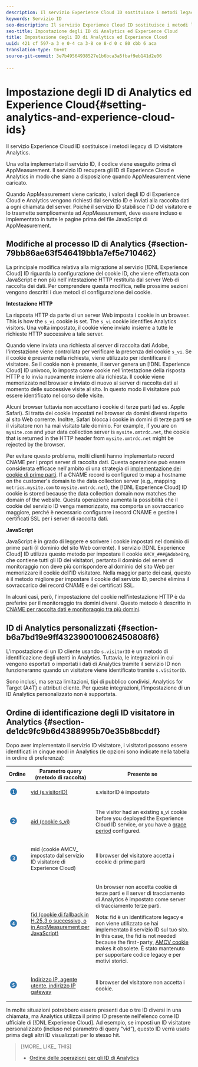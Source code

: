 ```yaml
---
description: Il servizio Experience Cloud ID sostituisce i metodi legacy di ID visitatore Analytics.
keywords: Servizio ID
seo-description: Il servizio Experience Cloud ID sostituisce i metodi legacy di ID visitatore Analytics.
seo-title: Impostazione degli ID di Analytics ed Experience Cloud
title: Impostazione degli ID di Analytics ed Experience Cloud
uuid: 421 cf 597-a 3 e 0-4 ca 3-8 ce 8-d 0 c 80 cbb 6 aca
translation-type: tm+mt
source-git-commit: 3e7b49564938527e1b6bca3a5fbaf9eb141d2e06

---
```



# Impostazione degli ID di Analytics ed Experience Cloud{#setting-analytics-and-experience-cloud-ids}

Il servizio Experience Cloud ID sostituisce i metodi legacy di ID visitatore Analytics.

Una volta implementato il servizio ID, il codice viene eseguito prima di AppMeasurement. Il servizio ID recupera gli ID di Experience Cloud e Analytics in modo che siano a disposizione quando AppMeasurement viene caricato.

Quando AppMeasurement viene caricato, i valori degli ID di Experience Cloud e Analytics vengono richiesti dal servizio ID e inviati alla raccolta dati a ogni chiamata del server. Poiché il servizio ID stabilisce l&#39;ID del visitatore e lo trasmette semplicemente ad AppMeasurement, deve essere incluso e implementato in tutte le pagine prima del file JavaScript di AppMeasurement.

## Modifiche al processo ID di Analytics {#section-79bb86ae63f546419bb1a7ef5e710462}

La principale modifica relativa alla migrazione al servizio [!DNL Experience Cloud] ID riguarda la configurazione del cookie ID, che viene effettuata con JavaScript e non più nell&#39;intestazione HTTP restituita dal server Web di raccolta dei dati. Per comprendere questa modifica, nelle prossime sezioni vengono descritti i due metodi di configurazione dei cookie.

**Intestazione HTTP**

La risposta HTTP da parte di un server Web imposta i cookie in un browser. This is how the `s_vi` cookie is set. The `s_vi` cookie identifies Analytics visitors. Una volta impostato, il cookie viene inviato insieme a tutte le richieste HTTP successive a tale server.

Quando viene inviata una richiesta al server di raccolta dati Adobe, l&#39;intestazione viene controllata per verificare la presenza del cookie `s_vi`. Se il cookie è presente nella richiesta, viene utilizzato per identificare il visitatore. Se il cookie non è presente, il server genera un [!DNL Experience Cloud] ID univoco, lo imposta come cookie nell&#39;intestazione della risposta HTTP e lo invia nuovamente insieme alla richiesta. Il cookie viene memorizzato nel browser e inviato di nuovo al server di raccolta dati al momento delle successive visite al sito. In questo modo il visitatore può essere identificato nel corso delle visite.

Alcuni browser tuttavia non accettano i cookie di terze parti (ad es. Apple Safari). Si tratta dei cookie impostati nel browser da domini diversi rispetto al sito Web corrente. Inoltre, Safari blocca i cookie in domini di terze parti se il visitatore non ha mai visitato tale dominio. For example, if you are on `mysite.com` and your data collection server is `mysite.omtrdc.net`, the cookie that is returned in the HTTP header from `mysite.omtrdc.net` might be rejected by the browser.

Per evitare questo problema, molti clienti hanno implementato record CNAME per i propri server di raccolta dati. Questa operazione può essere considerata efficace nell&#39;ambito di una strategia di [implementazione dei cookie di prime parti](https://marketing.adobe.com/resources/help/en_US/whitepapers/first_party_cookies/). If a CNAME record is configured to map a hostname on the customer&#39;s domain to the data collection server (e.g., mapping `metrics.mysite.com` to `mysite.omtrdc.net`), the [!DNL Experience Cloud] ID cookie is stored because the data collection domain now matches the domain of the website. Questa operazione aumenta la possibilità che il cookie del servizio ID venga memorizzato, ma comporta un sovraccarico maggiore, perché è necessario configurare i record CNAME e gestire i certificati SSL per i server di raccolta dati.

**JavaScript**

JavaScript è in grado di leggere e scrivere i cookie impostati nel dominio di prime parti (il dominio del sito Web corrente). Il servizio [!DNL Experience Cloud] ID utilizza questo metodo per impostare il cookie `AMCV_###@AdobeOrg`, che contiene tutti gli ID dei visitatori, pertanto il dominio del server di monitoraggio non deve più corrispondere al dominio del sito Web per memorizzare il cookie dell&#39;ID visitatore. Nella maggior parte dei casi, questo è il metodo migliore per impostare il cookie del servizio ID, perché elimina il sovraccarico dei record CNAME e dei certificati SSL.

In alcuni casi, però, l&#39;impostazione del cookie nell&#39;intestazione HTTP è da preferire per il monitoraggio tra domini diversi. Questo metodo è descritto in [CNAME per raccolta dati e monitoraggio tra più domini](../../reference/analytics-reference/cname.md#concept-4df91f8a30ad4ec7a01eb943d579cc9d).

## ID di Analytics personalizzati {#section-b6a7bd19e9ff432390010062450808f6}

L&#39;impostazione di un ID cliente usando `s.visitorID` è un metodo di identificazione degli utenti in Analytics. Tuttavia, le integrazioni in cui vengono esportati o importati i dati di Analytics tramite il servizio ID non funzioneranno quando un visitatore viene identificato tramite `s.visitorID`.

Sono inclusi, ma senza limitazioni, tipi di pubblico condivisi, Analytics for Target (A4T) e attributi cliente. Per queste integrazioni, l&#39;impostazione di un ID Analytics personalizzato non è supportata.

## Ordine di identificazione degli ID visitatore in Analytics {#section-de1dc9fc9b6d4388995b70e35b8bcddf}

Dopo aver implementato il servizio ID visitatore, i visitatori possono essere identificati in cinque modi in Analytics (le opzioni sono indicate nella tabella in ordine di preferenza):

<table id="table_D267D36451F643D1BB68AF6FEAA6AD1A"> 
 <thead> 
  <tr> 
   <th colname="col1" class="entry"> Ordine </th> 
   <th colname="col2" class="entry"> Parametro query (metodo di raccolta) </th> 
   <th colname="col3" class="entry"> Presente se </th> 
  </tr> 
 </thead>
 <tbody> 
  <tr> 
   <td colname="col1"> <p> <img id="image_9F3E58898A1B4F40BBDEF5ADE362E55C" src="assets/step1_icon.png" /> </p> </td> 
   <td colname="col2"> <p> <a href="https://marketing.adobe.com/resources/help/en_US/sc/implement/?f=visid_custom" format="http" scope="external"> vid (s.visitorID)</a> </p> </td> 
   <td colname="col3"> <p>s.visitorID è impostato </p> </td> 
  </tr> 
  <tr> 
   <td colname="col1"> <p> <img id="image_77A06981672745B6AEA8BB4D55911CCA" src="assets/step2_icon.png" /> </p> </td> 
   <td colname="col2"> <p> <a href="https://marketing.adobe.com/resources/help/en_US/sc/implement/?f=visid_analytics" format="http" scope="external"> aid (cookie s_vi)</a> </p> </td> 
   <td colname="col3"> <p>The visitor had an existing s_vi cookie before you deployed the <span class="keyword"> Experience Cloud</span> ID service, or you have a <a href="../../reference/analytics-reference/grace-period.md" format="dita" scope="local"> grace period</a> configured. </p> </td> 
  </tr> 
  <tr> 
   <td colname="col1"> <p> <img id="image_0A950B1A6B004387AFEE8EED882739CB" src="assets/step3_icon.png" /> </p> </td> 
   <td colname="col2"> <p>mid (cookie AMCV_ impostato dal servizio ID visitatore di Experience Cloud) </p> </td> 
   <td colname="col3"> <p>Il browser del visitatore accetta i cookie di prime parti </p> </td> 
  </tr> 
  <tr> 
   <td colname="col1"> <p> <img id="image_6F0ED8FE3EF846CA8E6ECCC3C0070D85" src="assets/step4_icon.png" /> </p> </td> 
   <td colname="col2"> <p> <a href="https://marketing.adobe.com/resources/help/en_US/sc/implement/?f=visid_fallback" format="http" scope="external"> fid (cookie di fallback in H.25.3 o successivo, o in AppMeasurement per JavaScript)</a> </p> </td> 
   <td colname="col3"> <p>Un browser non accetta cookie di terze parti e il server di tracciamento di Analytics è impostato come server di tracciamento terze parti. </p> <p> <p>Nota: <span class="codeph">fid</span> è un identificatore legacy e non viene utilizzato se hai implementato il servizio ID sul tuo sito. In this case, the <span class="codeph"> fid</span> is not needed because the first-party, <a href="../../introduction/cookies.md" format="dita" scope="local"> AMCV cookie</a> makes it obsolete. È stato mantenuto per supportare codice legacy e per motivi storici. </p> </p> </td> 
  </tr> 
  <tr> 
   <td colname="col1"> <p> <img id="image_23D8C0EB69EC4084BC237B5B98C036F4" src="assets/step5_icon.png" /> </p> </td> 
   <td colname="col2"> <p> <a href="https://marketing.adobe.com/resources/help/en_US/sc/implement/?f=visid_fallback" format="http" scope="external"> Indirizzo IP, agente utente, indirizzo IP gateway</a> </p> </td> 
   <td colname="col3"> <p>Il browser del visitatore non accetta i cookie. </p> </td> 
  </tr> 
 </tbody> 
</table>

In molte situazioni potrebbero essere presenti due o tre ID diversi in una chiamata, ma Analytics utilizza il primo ID presente nell&#39;elenco come ID ufficiale di [!DNL Experience Cloud]. Ad esempio, se imposti un ID visitatore personalizzato (incluso nel parametro di query “vid”), questo ID verrà usato prima degli altri ID visualizzati per lo stesso hit.

>[!MORE_ LIKE_ THIS]
>
>* [Ordine delle operazioni per gli ID di Analytics](../../reference/analytics-reference/analytics-order-of-operations.md#concept-b92935b4fff545adb4773f3728bc15ef)

